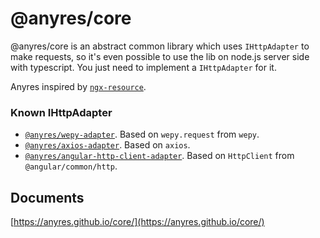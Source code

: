 # @anyres/core
@anyres/core is an abstract common library which uses `IHttpAdapter` to make requests, so it's even possible to use the lib on node.js server side with typescript. You just need to implement a `IHttpAdapter` for it.

Anyres inspired by [`ngx-resource`](https://github.com/troyanskiy/ngx-resource-core).

### Known IHttpAdapter

* [`@anyres/wepy-adapter`](https://github.com/anyres/wepy-adapter). Based on `wepy.request` from `wepy`.
* [`@anyres/axios-adapter`](https://github.com/anyres/axios-adapter). Based on `axios`. 
* [`@anyres/angular-http-client-adapter`](https://github.com/anyres/angular-http-client-adapter). Based on `HttpClient` from `@angular/common/http`.

## Documents
[https://anyres.github.io/core/](https://anyres.github.io/core/)
